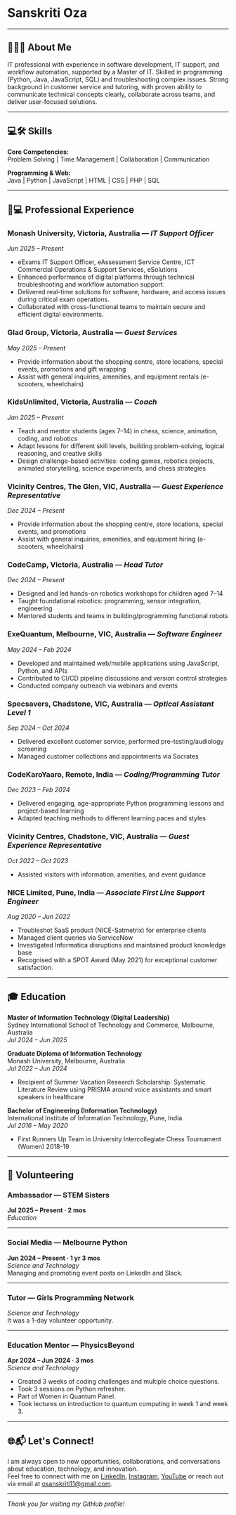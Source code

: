 # Sanskriti Oza

---

## 👩🏻‍💻 About Me

IT professional with experience in software development, IT support, and workflow automation, supported by a Master of IT. Skilled in programming (Python, Java, JavaScript, SQL) and troubleshooting complex issues. Strong background in customer service and tutoring, with proven ability to communicate technical concepts clearly, collaborate across teams, and deliver user-focused solutions.

---

## 💻🛠️ Skills

**Core Competencies:**  
Problem Solving | Time Management | Collaboration | Communication

**Programming & Web:**  
Java | Python | JavaScript | HTML | CSS | PHP | SQL

---

## 💼💻 Professional Experience

### Monash University, Victoria, Australia — _IT Support Officer_  
_Jun 2025 – Present_  
- eExams IT Support Officer, eAssessment Service Centre, ICT Commercial Operations & Support Services, eSolutions
- Enhanced performance of digital platforms through technical troubleshooting and workflow automation support.  
- Delivered real-time solutions for software, hardware, and access issues during critical exam operations.  
- Collaborated with cross-functional teams to maintain secure and efficient digital environments.

### Glad Group, Victoria, Australia — _Guest Services_  
_May 2025 – Present_  
- Provide information about the shopping centre, store locations, special events, promotions and gift wrapping  
- Assist with general inquiries, amenities, and equipment rentals (e-scooters, wheelchairs)

### KidsUnlimited, Victoria, Australia — _Coach_  
_Jan 2025 – Present_  
- Teach and mentor students (ages 7–14) in chess, science, animation, coding, and robotics  
- Adapt lessons for different skill levels, building problem-solving, logical reasoning, and creative skills  
- Design challenge-based activities: coding games, robotics projects, animated storytelling, science experiments, and chess strategies

### Vicinity Centres, The Glen, VIC, Australia — _Guest Experience Representative_  
_Dec 2024 – Present_  
- Provide information about the shopping centre, store locations, special events, and promotions  
- Assist with general inquiries, amenities, and equipment hiring (e-scooters, wheelchairs)

### CodeCamp, Victoria, Australia — _Head Tutor_  
_Dec 2024 – Present_  
- Designed and led hands-on robotics workshops for children aged 7–14  
- Taught foundational robotics: programming, sensor integration, engineering  
- Mentored students and teams in building/programming functional robots

### ExeQuantum, Melbourne, VIC, Australia — _Software Engineer_  
_May 2024 – Feb 2024_  
- Developed and maintained web/mobile applications using JavaScript, Python, and APIs  
- Contributed to CI/CD pipeline discussions and version control strategies  
- Conducted company outreach via webinars and events

### Specsavers, Chadstone, VIC, Australia — _Optical Assistant Level 1_  
_Sep 2024 – Oct 2024_  
- Delivered excellent customer service, performed pre-testing/audiology screening  
- Managed customer collections and appointments via Socrates

### CodeKaroYaaro, Remote, India — _Coding/Programming Tutor_  
_Dec 2023 – Feb 2024_  
- Delivered engaging, age-appropriate Python programming lessons and project-based learning
- Adapted teaching methods to different learning paces and styles

### Vicinity Centres, Chadstone, VIC, Australia — _Guest Experience Representative_  
_Oct 2022 – Oct 2023_  
- Assisted visitors with information, amenities, and event guidance

### NICE Limited, Pune, India — _Associate First Line Support Engineer_  
_Aug 2020 – Jun 2022_  
- Troubleshot SaaS product (NICE-Satmetrix) for enterprise clients  
- Managed client queries via ServiceNow  
- Investigated Informatica disruptions and maintained product knowledge base  
- Recognised with a SPOT Award (May 2021) for exceptional customer satisfaction.

---

## 🎓 Education

**Master of Information Technology (Digital Leadership)**  
Sydney International School of Technology and Commerce, Melbourne, Australia  
_Jul 2024 – Jun 2025_

**Graduate Diploma of Information Technology**  
Monash University, Melbourne, Australia  
_Jul 2022 – Jun 2024_  
- Recipient of Summer Vacation Research Scholarship: Systematic Literature Review using PRISMA around voice assistants and smart speakers in healthcare

**Bachelor of Engineering (Information Technology)**  
International Institute of Information Technology, Pune, India  
_Jul 2016 – May 2020_  
- First Runners Up Team in University Intercollegiate Chess Tournament (Women) 2018-19

---

## 🤝 Volunteering

### Ambassador — STEM Sisters  
**Jul 2025 – Present · 2 mos**  
_Education_

---

### Social Media — Melbourne Python  
**Jun 2024 – Present · 1 yr 3 mos**  
_Science and Technology_  
Managing and promoting event posts on LinkedIn and Slack.

---

### Tutor — Girls Programming Network  
_Science and Technology_  
It was a 1-day volunteer opportunity.

---

### Education Mentor — PhysicsBeyond  
**Apr 2024 – Jun 2024 · 3 mos**  
_Science and Technology_  
- Created 3 weeks of coding challenges and multiple choice questions.
- Took 3 sessions on Python refresher.
- Part of Women in Quantum Panel.
- Took lectures on introduction to quantum computing in week 1 and week 3.

---

## 🌐📬 Let's Connect!

I am always open to new opportunities, collaborations, and conversations about education, technology, and innovation.  
Feel free to connect with me on [LinkedIn](https://www.linkedin.com/in/sanskriti-oza), [Instagram](https://www.instagram.com/woomoon711/), [YouTube](https://www.youtube.com/@SanskritiOza) or reach out via email at [osanskriti11@gmail.com](mailto:osanskriti11@gmail.com).

---

*Thank you for visiting my GitHub profile!*
